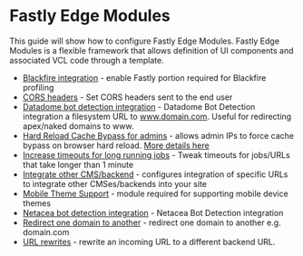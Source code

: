 # Fastly Edge Modules

This guide will show how to configure Fastly Edge Modules. Fastly Edge Modules
is a flexible framework that allows definition of UI components and associated VCL
code through a template.

- [Blackfire integration](https://github.com/fastly/fastly-magento2/blob/master/Documentation/Guides/Edge-Modules/EDGE-MODULE-BLACKFIRE-INTEGRATION.md) - enable Fastly portion required for Blackfire profiling
- [CORS headers](https://github.com/fastly/fastly-magento2/blob/master/Documentation/Guides/Edge-Modules/EDGE-MODULE-CORS-HEADERS.md) - Set CORS headers sent to the end user
- [Datadome bot detection integration](https://github.com/fastly/fastly-magento2/blob/master/Documentation/Guides/Edge-Modules/EDGE-MODULE-DATADOME-INTEGRATION.md) - Datadome Bot Detection integration
a filesystem URL
to www.domain.com. Useful for redirecting apex/naked domains to www.
- [Hard Reload Cache Bypass for admins](https://github.com/fastly/fastly-magento2/blob/master/Documentation/Guides/Edge-Modules/EDGE-MODULE-HARD-RELOAD-CACHE-BYPASS.md) - allows admin IPs to force cache bypass on browser hard reload. [More details here](https://github.com/fastly/fastly-magento2/issues/147)
- [Increase timeouts for long running jobs](https://github.com/fastly/fastly-magento2/blob/master/Documentation/Guides/Edge-Modules/EDGE-MODULE-INCREASE-TIMEOUTS-LONG-JOBS.md) - Tweak timeouts for jobs/URLs that take longer than 1 minute
- [Integrate other CMS/backend](https://github.com/fastly/fastly-magento2/blob/master/Documentation/Guides/Edge-Modules/EDGE-MODULE-OTHER-CMS-INTEGRATION.md) - configures integration of specific URLs to integrate  other CMSes/backends into your site
- [Mobile Theme Support](https://github.com/fastly/fastly-magento2/blob/master/Documentation/Guides/Edge-Modules/EDGE-MODULE-MOBILE-THEME-SUPPORT.md) - module required for supporting mobile device themes
- [Netacea bot detection integration](https://github.com/fastly/fastly-magento2/blob/master/Documentation/Guides/Edge-Modules/EDGE-MODULE-NETACEA-INTEGRATION.md) - Netacea Bot Detection integration
- [Redirect one domain to another](https://github.com/fastly/fastly-magento2/blob/master/Documentation/Guides/Edge-Modules/EDGE-MODULE-REDIRECT-DOMAIN.md) - redirect one domain to another e.g. domain.com 
- [URL rewrites](https://github.com/fastly/fastly-magento2/blob/master/Documentation/Guides/Edge-Modules/EDGE-MODULE-URL-REWRITES.md) - rewrite an incoming URL to a different backend URL.
